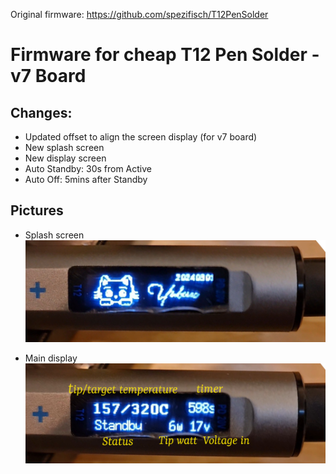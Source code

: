 Original firmware: https://github.com/spezifisch/T12PenSolder

# Firmware for cheap T12 Pen Solder - v7 Board

## Changes:
* Updated offset to align the screen display (for v7 board)
* New splash screen
* New display screen
* Auto Standby: 30s from Active
* Auto Off: 5mins after Standby

## Pictures
* Splash screen
![Splash screen](./Splashscreen.jpg)

* Main display
![Main display](./MainDisplay.jpg)
